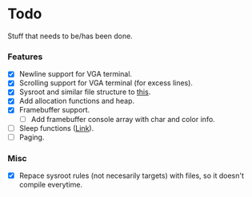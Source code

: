 
# Todo
Stuff that needs to be/has been done.

### Features
- [X] Newline support for VGA terminal.
- [X] Scrolling support for VGA terminal (for excess lines).
- [X] Sysroot and similar file structure to [this](https://wiki.osdev.org/Meaty_Skeleton#libc_and_libk_Design).
- [X] Add allocation functions and heap.
- [X] Framebuffer support.
    - [ ] Add framebuffer console array with char and color info.
- [ ] Sleep functions ([Link](https://wiki.osdev.org/Programmable_Interval_Timer)).
- [ ] Paging.

### Misc
- [X] Repace sysroot rules (not necesarily targets) with files, so it doesn't compile everytime.

